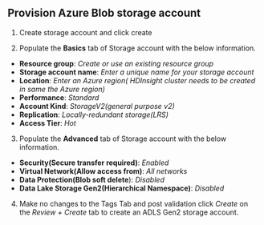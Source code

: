 

## Provision Azure Blob storage account 

1. Create storage account and click create 

 2. Populate the **Basics** tab of Storage account with the below information.
- **Resource group**: *Create or use an existing resource group* 
 - **Storage account name**: *Enter a unique name for your storage account*
 - **Location**: *Enter an Azure region( HDInsight cluster needs to be created in same the Azure region)*
 -  **Performance**: *Standard*
 - **Account Kind**: *StorageV2(general purpose v2)*
 - **Replication**: *Locally-redundant storage(LRS)*
 - **Access Tier**: *Hot*

 3. Populate the **Advanced** tab of Storage account with the below information.
 - **Security(Secure transfer required)**: *Enabled* 
 - **Virtual Network(Allow access from)**: *All networks*
 - **Data Protection(Blob soft delete**): *Disabled*
 - **Data Lake Storage Gen2(Hierarchical Namespace)**: *Disabled*

 4. Make no changes to the Tags Tab and post validation click *Create* on the *Review + Create* tab to create an ADLS Gen2 storage account. 


   
<!--stackedit_data:
eyJoaXN0b3J5IjpbMjI5ODY3MzU1XX0=
-->